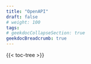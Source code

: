 ```yaml
---
title: "OpenAPI"
draft: false
# weight: 100
tags:
# geekdocCollapseSection: true
geekdocBreadcrumb: true
---
```


{{< toc-tree >}}

